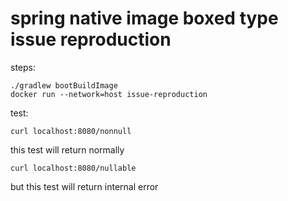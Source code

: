 # spring native image boxed type issue reproduction

steps:

```shell
./gradlew bootBuildImage
docker run --network=host issue-reproduction
```

test:

```shell
curl localhost:8080/nonnull
```

this test will return normally

```shell
curl localhost:8080/nullable
```

but this test will return internal error
